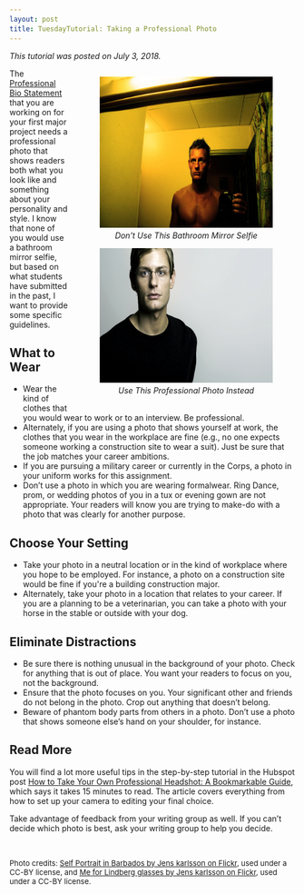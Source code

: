 ```yaml
---
layout: post
title: TuesdayTutorial: Taking a Professional Photo
---
```


<p><em>This tutorial was posted on July 3, 2018.</em></p>
<div style="float:right;width: 400px;">
<figure style="margin-bottom: 24px;padding-left: 15px;">
<img src="/wp-content/uploads/self-portrait-in-Barbados-1024x683.jpg" alt="Bathroom mirror selfie. Self Portrait in Barbados by Jens karlsson on Flickr, used under a CC-BY license" style="width: 399px;height: 266px;margin-bottom: 1px;" />
<p style="margin-top: 1px;text-align: center;"><em>Don’t Use This Bathroom Mirror Selfie</em></p>
<img src="/wp-content/uploads/me-for-lindberg-glasses.jpg" alt="Professional Photo with clean, gray background. Me for Lindberg glasses by Jens karlsson on Flickr, used under a CC-BY license" style="width: 400px;height: 237px;margin-bottom: 1px;" />
<p style="margin-top: 1px;text-align: center;"><em>Use This Professional Photo Instead</em></p>
</figure>
</div>
<p>The <a href="https://canvas.vt.edu/courses/70739/assignments/442797" target="_parent">Professional Bio Statement</a> that you are working on for your first major project needs a professional photo that shows readers both what you look like and something about your personality and style. I know that none of you would use a bathroom mirror selfie, but based on what students have submitted in the past, I want to provide some specific guidelines.</p>
<h2>What to Wear</h2>
<ul class="listDS">
  <li>Wear the kind of clothes that you would wear to work or to an interview. Be professional.</li>
  <li>Alternately, if you are using a photo that shows yourself at work, the clothes that you wear in the workplace are fine (e.g., no one expects someone working a construction site to wear a suit). Just be sure that the job matches your career ambitions.</li>
  <li>If you are pursuing a military career or currently in the Corps, a photo in your uniform works for this assignment. </li>
  <li>Don’t use a photo in which you are wearing formalwear. Ring Dance, prom, or wedding photos of you in a tux or evening gown are not  appropriate. Your readers will know you are trying to make-do with a photo that was clearly for another purpose. </li>
</ul>
<h2>Choose Your Setting</h2>
<ul class="listDS">
  <li>Take your photo in a neutral location or in the kind of workplace where you hope to be employed. For instance, a photo on a construction site would be fine if you're a building construction major. </li>
  <li>Alternately, take your photo in a location that relates to your career. If you are a planning to be a veterinarian, you can take a photo with your horse in the stable or outside with your dog.</li>
</ul>
<h2>Eliminate Distractions</h2>
<ul class="listDS">
  <li>Be sure there is nothing unusual in the background of your photo. Check for anything that is out of place. You want your readers to focus on you, not the background.</li>
  <li>Ensure that the photo focuses on you. Your significant other and friends do not belong in the photo. Crop out anything that doesn’t belong.</li>
  <li>Beware of phantom body parts from others in a photo. Don’t use a photo that shows someone else’s hand on your shoulder, for instance.</li>
</ul>
<h2>Read More</h2>
<p>You will find a lot more useful tips in the step-by-step tutorial in the Hubspot post <a href="https://blog.hubspot.com/marketing/professional-headshot-tips-for-budget" target="_blank">How to Take Your Own Professional Headshot: A Bookmarkable Guide</a>, which says it takes 15 minutes to read. The article covers everything from how to set up your camera to editing your final choice. </p>
<p>Take advantage of feedback from your writing group as well. If you can’t decide which photo is best, ask your writing group to help you decide.</p>
<p>&nbsp;</p>
<p style="font-size: small;">Photo credits: <a href="https://flic.kr/p/v4Nmb" target="_blank">Self Portrait in Barbados by Jens karlsson on Flickr</a>, used under a CC-BY license, and <a href="https://flic.kr/p/4YiRpN" target="_blank">Me for Lindberg glasses by Jens karlsson on Flickr</a>, used under a CC-BY license.<br />
</p>
